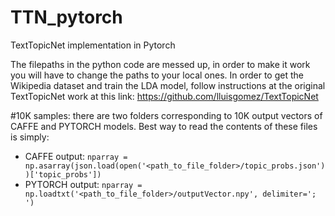 # TTN_pytorch
TextTopicNet implementation in Pytorch 

The filepaths in the python code are messed up, in order to make it work you will have to change the paths to your local ones.
In order to get the Wikipedia dataset and train the LDA model, follow instructions at the original TextTopicNet work at this link: https://github.com/lluisgomez/TextTopicNet

#10K samples: there are two folders corresponding to 10K output vectors of CAFFE and PYTORCH models. Best way to read the contents of these files is simply:
 - CAFFE output: ```nparray = np.asarray(json.load(open('<path_to_file_folder>/topic_probs.json'))['topic_probs'])```
 - PYTORCH output: ```nparray = np.loadtxt('<path_to_file_folder>/outputVector.npy', delimiter=';  ')```
  
